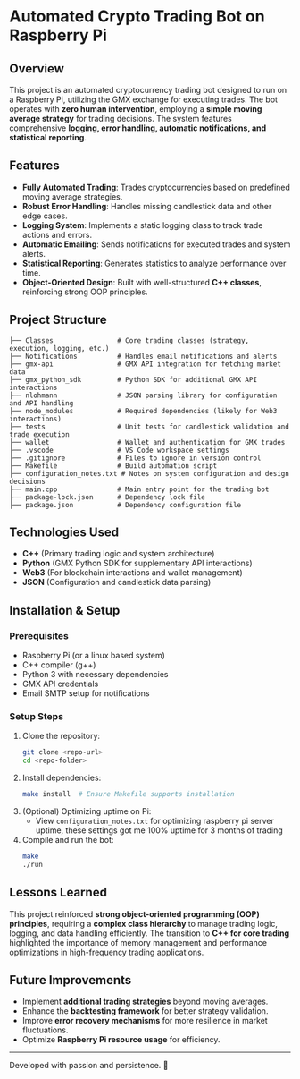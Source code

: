 # Automated Crypto Trading Bot on Raspberry Pi

## Overview
This project is an automated cryptocurrency trading bot designed to run on a Raspberry Pi, utilizing the GMX exchange for executing trades. The bot operates with **zero human intervention**, employing a **simple moving average strategy** for trading decisions. The system features comprehensive **logging, error handling, automatic notifications, and statistical reporting**.

## Features
- **Fully Automated Trading**: Trades cryptocurrencies based on predefined moving average strategies.
- **Robust Error Handling**: Handles missing candlestick data and other edge cases.
- **Logging System**: Implements a static logging class to track trade actions and errors.
- **Automatic Emailing**: Sends notifications for executed trades and system alerts.
- **Statistical Reporting**: Generates statistics to analyze performance over time.
- **Object-Oriented Design**: Built with well-structured **C++ classes**, reinforcing strong OOP principles.

## Project Structure
```
├── Classes                # Core trading classes (strategy, execution, logging, etc.)
├── Notifications          # Handles email notifications and alerts
├── gmx-api                # GMX API integration for fetching market data
├── gmx_python_sdk         # Python SDK for additional GMX API interactions
├── nlohmann               # JSON parsing library for configuration and API handling
├── node_modules           # Required dependencies (likely for Web3 interactions)
├── tests                  # Unit tests for candlestick validation and trade execution
├── wallet                 # Wallet and authentication for GMX trades
├── .vscode                # VS Code workspace settings
├── .gitignore             # Files to ignore in version control
├── Makefile               # Build automation script
├── configuration_notes.txt # Notes on system configuration and design decisions
├── main.cpp               # Main entry point for the trading bot
├── package-lock.json      # Dependency lock file
├── package.json           # Dependency configuration file
```

## Technologies Used
- **C++** (Primary trading logic and system architecture)
- **Python** (GMX Python SDK for supplementary API interactions)
- **Web3** (For blockchain interactions and wallet management)
- **JSON** (Configuration and candlestick data parsing)

## Installation & Setup
### Prerequisites
- Raspberry Pi (or a linux based system)
- C++ compiler (g++)
- Python 3 with necessary dependencies
- GMX API credentials
- Email SMTP setup for notifications

### Setup Steps
1. Clone the repository:
   ```sh
   git clone <repo-url>
   cd <repo-folder>
   ```
2. Install dependencies:
   ```sh
   make install  # Ensure Makefile supports installation
   ```
3. (Optional) Optimizing uptime on Pi:
   - View `configuration_notes.txt` for optimizing raspberry pi server uptime, these settings got me 100% uptime for 3 months of trading
4. Compile and run the bot:
   ```sh
   make
   ./run
   ```

## Lessons Learned
This project reinforced **strong object-oriented programming (OOP) principles**, requiring a **complex class hierarchy** to manage trading logic, logging, and data handling efficiently. The transition to **C++ for core trading** highlighted the importance of memory management and performance optimizations in high-frequency trading applications.

## Future Improvements
- Implement **additional trading strategies** beyond moving averages.
- Enhance the **backtesting framework** for better strategy validation.
- Improve **error recovery mechanisms** for more resilience in market fluctuations.
- Optimize **Raspberry Pi resource usage** for efficiency.

---
Developed with passion and persistence. 🚀

